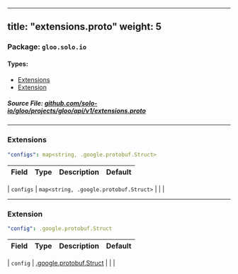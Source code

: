 
---
title: "extensions.proto"
weight: 5
---

<!-- Code generated by solo-kit. DO NOT EDIT. -->


### Package: `gloo.solo.io` 
#### Types:


- [Extensions](#extensions)
- [Extension](#extension)
  



##### Source File: [github.com/solo-io/gloo/projects/gloo/api/v1/extensions.proto](https://github.com/solo-io/gloo/blob/master/projects/gloo/api/v1/extensions.proto)





---
### Extensions



```yaml
"configs": map<string, .google.protobuf.Struct>

```

| Field | Type | Description | Default |
| ----- | ---- | ----------- |----------- | 



| `configs` | `map<string, .google.protobuf.Struct>` |   |  |




---
### Extension



```yaml
"config": .google.protobuf.Struct

```

| Field | Type | Description | Default |
| ----- | ---- | ----------- |----------- | 



| `config` | [.google.protobuf.Struct](https://developers.google.com/protocol-buffers/docs/reference/csharp/class/google/protobuf/well-known-types/struct) |   |  |





<!-- Start of HubSpot Embed Code -->
<script type="text/javascript" id="hs-script-loader" async defer src="//js.hs-scripts.com/5130874.js"></script>
<!-- End of HubSpot Embed Code -->
